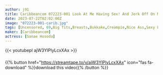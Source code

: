 ```yaml
---
author: j91
title: Caribbeancom 072223-001 Look At Me Having Sex! And Jerk Off On My Face! 14 Sanae Hosoda
date: 2023-07-22T02:02:00Z
image: "072223-001-carib.jpg"
tags: [Uncensored, 69,Big Tits,Breasts,Bukkake,Creampie,Nice Ass,Sexy Legs,Shaved,Slender]
maker: [Caribbeancom]
actress: [Sanae Hosoda]
---
```



{{< youtubepl ajW3YlPlyLcxXAx >}}
###

{{% button href="https://streamtape.to/v/ajW3YlPlyLcxXAx" icon="fas fa-download" %}}download this video{{% /button %}}


